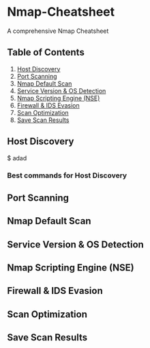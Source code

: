 # Nmap-Cheatsheet
A comprehensive Nmap Cheatsheet
## Table of Contents
1. [Host Discovery](#host-discovery)
2. [Port Scanning](#port-scanning)
3. [Nmap Default Scan](#nmap-default-scan)
4. [Service Version & OS Detection](#service-version--os-detection)
5. [Nmap Scripting Engine (NSE)](#nmap-scripting-engine-nse)
6. [Firewall & IDS Evasion](#firewall--ids-evasion)
7. [Scan Optimization](#scan-optimization)
8. [Save Scan Results](#save-scan-results)
## Host Discovery 
$ adad
### Best commands for Host Discovery
## Port Scanning
## Nmap Default Scan
## Service Version & OS Detection 
## Nmap Scripting Engine (NSE)
## Firewall & IDS Evasion
## Scan Optimization 
## Save Scan Results